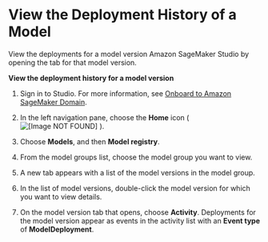 # View the Deployment History of a Model<a name="model-registry-deploy-history"></a>

View the deployments for a model version Amazon SageMaker Studio by opening the tab for that model version\.

**View the deployment history for a model version**

1. Sign in to Studio\. For more information, see [Onboard to Amazon SageMaker Domain](gs-studio-onboard.md)\.

1. In the left navigation pane, choose the **Home** icon \( ![\[Image NOT FOUND\]](http://docs.aws.amazon.com/sagemaker/latest/dg/images/studio/icons/house.png) \)\.

1. Choose **Models**, and then **Model registry**\.

1. From the model groups list, choose the model group you want to view\.

1. A new tab appears with a list of the model versions in the model group\.

1. In the list of model versions, double\-click the model version for which you want to view details\.

1. On the model version tab that opens, choose **Activity**\. Deployments for the model version appear as events in the activity list with an **Event type** of **ModelDeployment**\.